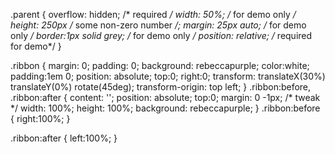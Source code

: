 
.parent {
  overflow: hidden; /* required */
  width: 50%; /* for demo only */
  height: 250px /* some non-zero number */;
  margin: 25px auto; /* for demo only */
  border:1px solid grey; /* for demo only */
  position: relative; /* required  for demo*/
}


.ribbon {
  margin: 0;
  padding: 0;
  background: rebeccapurple;
  color:white;
  padding:1em 0;
  position: absolute;
  top:0;
  right:0;
  transform: translateX(30%) translateY(0%) rotate(45deg);
  transform-origin: top left;
}
.ribbon:before,
.ribbon:after {
  content: '';
  position: absolute;
  top:0;
  margin: 0 -1px; /* tweak */
  width: 100%;
  height: 100%;
  background: rebeccapurple;
}
.ribbon:before {
  right:100%;
}

.ribbon:after {
  left:100%;
}
